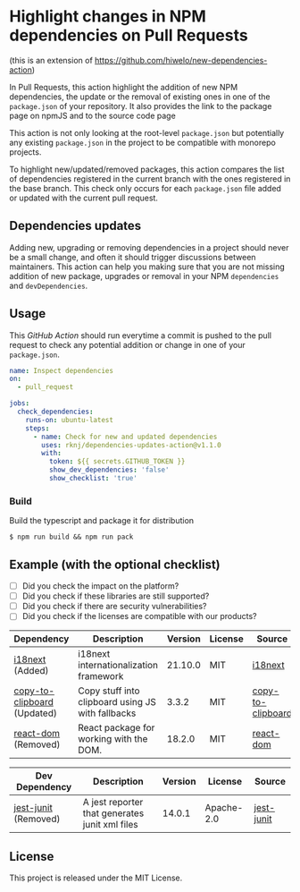 # Highlight changes in NPM dependencies on Pull Requests

(this is an extension of https://github.com/hiwelo/new-dependencies-action)

In Pull Requests, this action highlight the addition of new NPM dependencies, 
the update or the removal of existing ones in one of the `package.json` of your repository.
It also provides the link to the package page on npmJS and to the source code page

This action is not only looking at the root-level `package.json` but potentially
any existing `package.json` in the project to be compatible with monorepo
projects.

To highlight new/updated/removed packages, this action compares the list of dependencies
registered in the current branch with the ones registered in the base branch.
This check only occurs for each `package.json` file added or updated with the
current pull request.

## Dependencies updates

Adding new, upgrading or removing dependencies in a project should never be a small change, 
and often it should trigger discussions between maintainers. This action can help you
making sure that you are not missing addition of new package, upgrades or removal in your NPM
`dependencies` and `devDependencies`.

## Usage

This _GitHub Action_ should run everytime a commit is pushed to the pull request
to check any potential addition or change in one of your `package.json`.

```yml
name: Inspect dependencies
on:
  - pull_request

jobs:
  check_dependencies:
    runs-on: ubuntu-latest
    steps:
      - name: Check for new and updated dependencies
        uses: rknj/dependencies-updates-action@v1.1.0
        with:
          token: ${{ secrets.GITHUB_TOKEN }}
          show_dev_dependencies: 'false'
          show_checklist: 'true'

```

### Build

Build the typescript and package it for distribution

```
$ npm run build && npm run pack
```

## Example (with the optional checklist)

- [ ] Did you check the impact on the platform?
- [ ] Did you check if these libraries are still supported?
- [ ] Did you check if there are security vulnerabilities?
- [ ] Did you check if the licenses are compatible with our products?

| Dependency | Description | Version | License | Source |
| ----------- | ------------------ | ------------------ | ------------------ | ------------------ |
| [i18next](https://www.npmjs.com/package/i18next) (Added) | i18next internationalization framework | 21.10.0 | MIT | [i18next](https://www.i18next.com) |
| [copy-to-clipboard](https://www.npmjs.com/package/copy-to-clipboard) (Updated) | Copy stuff into clipboard using JS with fallbacks | 3.3.2 | MIT | [copy-to-clipboard](https://github.com/sudodoki/copy-to-clipboard#readme) |
| [react-dom](https://www.npmjs.com/package/react-dom) (Removed) | React package for working with the DOM. | 18.2.0 | MIT | [react-dom](https://reactjs.org/) |

| Dev Dependency | Description | Version | License | Source |
| ----------- | ------------------ | ------------------ | ------------------ | ------------------ |
| [jest-junit](https://www.npmjs.com/package/jest-junit) (Removed) | A jest reporter that generates junit xml files | 14.0.1 | Apache-2.0 | [jest-junit](https://github.com/jest-community/jest-junit#readme) |

## License

This project is released under the MIT License.
